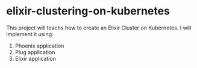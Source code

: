 # elixir-clustering-on-kubernetes

This project will teachs how to create an Elixir Cluster on Kubernetes. I will implement it using:

1. Phoenix application
2. Plug application
3. Elixir application
